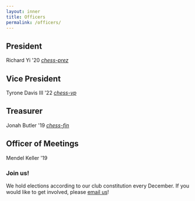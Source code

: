 ```yaml
---
layout: inner
title: Officers
permalink: /officers/
---
```


## President
Richard Yi '20
_[chess-prez](mailto:chess-prez@mit.edu)_

## Vice President
Tyrone Davis III '22
_[chess-vp](mailto:chess-vp@mit.edu)_

## Treasurer
Jonah Butler '19
_[chess-fin](mailto:chess-fin@mit.edu)_

## Officer of Meetings
Mendel Keller '19


### Join us!
We hold elections according to our club constitution every December. If you would like to get involved, please [email us](mailto:chess-exec@mit.edu)!
